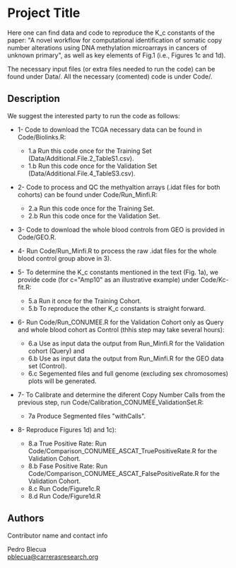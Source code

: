 # Project Title

Here one can find data and code to reproduce the K_c constants of the paper: "A novel workflow for computational identification of somatic copy number alterations using DNA methylation microarrays in cancers of unknown primary", as well as key elements of Fig.1 (i.e., Figures 1c and 1d).

The necessary input files (or extra files needed to run the code) can be found under Data/. All the necessary (comented) code is under Code/.

## Description

We suggest the interested party to run the code as follows:

* 1- Code to download the TCGA necessary data can be found in Code/Biolinks.R:
  * 1.a Run this code once for the Training Set (Data/Additional.File.2_TableS1.csv). 
  * 1.b Run this code once for the Validation Set (Data/Additional.File.4_TableS3.csv).

* 2- Code to process and QC the methyaltion arrays (.idat files for both cohorts) can be found under Code/Run_Minfi.R:
  * 2.a Run this code once for the Training Set.
  * 2.b Run this code once for the Validation Set.

* 3- Code to download the whole blood controls from GEO is provided in Code/GEO.R.

* 4- Run Code/Run_Minfi.R to process the raw .idat files for the whole blood control group above in 3).

* 5- To determine the K_c constants mentioned in the text (Fig. 1a), we provide code (for c="Amp10" as an illustrative example) under Code/Kc-fit.R:
  * 5.a Run it once for the Training Cohort.
  * 5.b To reproduce the other K_c constants is straight forward.

* 6- Run Code/Run_CONUMEE.R for the Validation Cohort only as Query and whole blood cohort as Control (thhis step may take several hours):
  * 6.a Use as input data the output from Run_Minfi.R for the Validation cohort (Query) and 
  * 6.b Use as input data the output from Run_Minfi.R for the GEO data set (Control).
  * 6.c Segemented files and full genome (excluding sex chromosomes) plots will be generated.

* 7- To Calibrate and determine the diferent Copy Number Calls from the previous step, run Code/Calibration_CONUMEE_ValidationSet.R:
  * 7a Produce Segmented files "withCalls".

* 8- Reproduce Figures 1d) and 1c):
  * 8.a True Positive Rate: Run Code/Comparison_CONUMEE_ASCAT_TruePositiveRate.R for the Validation Cohort.
  * 8.b Fase Positive Rate: Run Code/Comparison_CONUMEE_ASCAT_FalsePositiveRate.R for the Validation Cohort.
  * 8.c Run Code/Figure1c.R
  * 8.d Run Code/Figure1d.R 

## Authors

Contributor name and contact info

Pedro Blecua  
pblecua@carrerasresearch.org

